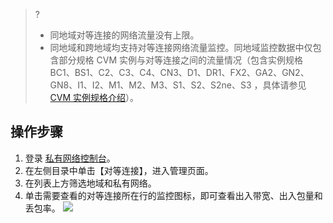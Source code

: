 >?
>- 同地域对等连接的网络流量没有上限。
>- 同地域和跨地域均支持对等连接网络流量监控。同地域监控数据中仅包含部分规格 CVM 实例与对等连接之间的流量情况（包含实例规格 BC1、BS1、C2、C3、C4、CN3、D1、DR1、FX2、GA2、GN2、GN8、I1、I2、M1、M2、M3、S1、S2、S2ne、S3 ，具体请参见[ CVM 实例规格介绍](https://cloud.tencent.com/document/product/213/11518)）。

## 操作步骤
1. 登录 [私有网络控制台](https://console.cloud.tencent.com/vpc/vpc?rid=33)。
2. 在左侧目录中单击【对等连接】，进入管理页面。
3. 在列表上方筛选地域和私有网络。
4. 单击需要查看的对等连接所在行的监控图标，即可查看出入带宽、出入包量和丢包率。
![](https://main.qcloudimg.com/raw/0904d73108a098fdc07d0097488483c8.png)
